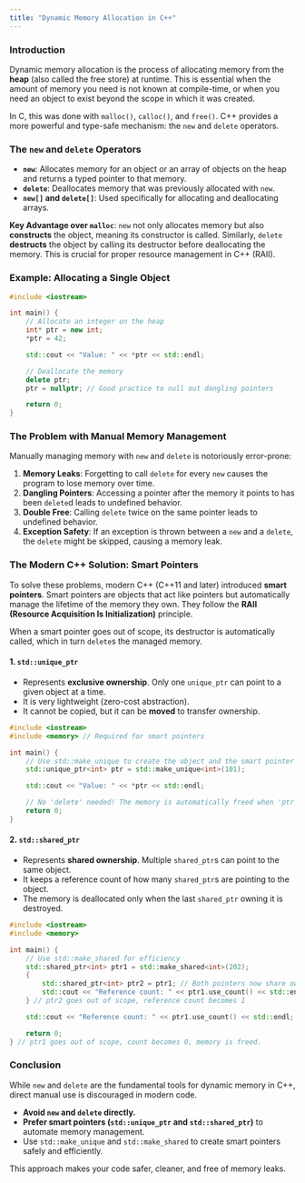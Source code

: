 ```yaml
---
title: "Dynamic Memory Allocation in C++"
---
```


### Introduction

Dynamic memory allocation is the process of allocating memory from the **heap** (also called the free store) at runtime. This is essential when the amount of memory you need is not known at compile-time, or when you need an object to exist beyond the scope in which it was created.

In C, this was done with `malloc()`, `calloc()`, and `free()`. C++ provides a more powerful and type-safe mechanism: the `new` and `delete` operators.

### The `new` and `delete` Operators

-   **`new`**: Allocates memory for an object or an array of objects on the heap and returns a typed pointer to that memory.
-   **`delete`**: Deallocates memory that was previously allocated with `new`.
-   **`new[]` and `delete[]`**: Used specifically for allocating and deallocating arrays.

**Key Advantage over `malloc`**: `new` not only allocates memory but also **constructs** the object, meaning its constructor is called. Similarly, `delete` **destructs** the object by calling its destructor before deallocating the memory. This is crucial for proper resource management in C++ (RAII).

### Example: Allocating a Single Object

```cpp
#include <iostream>

int main() {
    // Allocate an integer on the heap
    int* ptr = new int;
    *ptr = 42;

    std::cout << "Value: " << *ptr << std::endl;

    // Deallocate the memory
    delete ptr;
    ptr = nullptr; // Good practice to null out dangling pointers

    return 0;
}
```

### The Problem with Manual Memory Management

Manually managing memory with `new` and `delete` is notoriously error-prone:

1.  **Memory Leaks**: Forgetting to call `delete` for every `new` causes the program to lose memory over time.
2.  **Dangling Pointers**: Accessing a pointer after the memory it points to has been `delete`d leads to undefined behavior.
3.  **Double Free**: Calling `delete` twice on the same pointer leads to undefined behavior.
4.  **Exception Safety**: If an exception is thrown between a `new` and a `delete`, the `delete` might be skipped, causing a memory leak.

### The Modern C++ Solution: Smart Pointers

To solve these problems, modern C++ (C++11 and later) introduced **smart pointers**. Smart pointers are objects that act like pointers but automatically manage the lifetime of the memory they own. They follow the **RAII (Resource Acquisition Is Initialization)** principle.

When a smart pointer goes out of scope, its destructor is automatically called, which in turn `delete`s the managed memory.

#### 1. `std::unique_ptr`

-   Represents **exclusive ownership**. Only one `unique_ptr` can point to a given object at a time.
-   It is very lightweight (zero-cost abstraction).
-   It cannot be copied, but it can be **moved** to transfer ownership.

```cpp
#include <iostream>
#include <memory> // Required for smart pointers

int main() {
    // Use std::make_unique to create the object and the smart pointer
    std::unique_ptr<int> ptr = std::make_unique<int>(101);

    std::cout << "Value: " << *ptr << std::endl;

    // No 'delete' needed! The memory is automatically freed when 'ptr' goes out of scope.
    return 0;
}
```

#### 2. `std::shared_ptr`

-   Represents **shared ownership**. Multiple `shared_ptr`s can point to the same object.
-   It keeps a reference count of how many `shared_ptr`s are pointing to the object.
-   The memory is deallocated only when the last `shared_ptr` owning it is destroyed.

```cpp
#include <iostream>
#include <memory>

int main() {
    // Use std::make_shared for efficiency
    std::shared_ptr<int> ptr1 = std::make_shared<int>(202);
    {
        std::shared_ptr<int> ptr2 = ptr1; // Both pointers now share ownership
        std::cout << "Reference count: " << ptr1.use_count() << std::endl; // Output: 2
    } // ptr2 goes out of scope, reference count becomes 1

    std::cout << "Reference count: " << ptr1.use_count() << std::endl; // Output: 1

    return 0;
} // ptr1 goes out of scope, count becomes 0, memory is freed.
```

### Conclusion

While `new` and `delete` are the fundamental tools for dynamic memory in C++, direct manual use is discouraged in modern code.

-   **Avoid `new` and `delete` directly.**
-   **Prefer smart pointers (`std::unique_ptr` and `std::shared_ptr`)** to automate memory management.
-   Use `std::make_unique` and `std::make_shared` to create smart pointers safely and efficiently.

This approach makes your code safer, cleaner, and free of memory leaks.